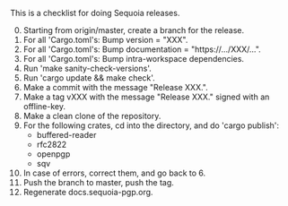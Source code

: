 This is a checklist for doing Sequoia releases.

 0. Starting from origin/master, create a branch for the release.
 1. For all 'Cargo.toml's: Bump version = "XXX".
 2. For all 'Cargo.toml's: Bump documentation = "https://.../XXX/...".
 3. For all 'Cargo.toml's: Bump intra-workspace dependencies.
 4. Run 'make sanity-check-versions'.
 5. Run 'cargo update && make check'.
 6. Make a commit with the message "Release XXX.".
 7. Make a tag vXXX with the message "Release XXX." signed with an
    offline-key.
 8. Make a clean clone of the repository.
 9. For the following crates, cd into the directory, and do 'cargo
    publish':
       - buffered-reader
       - rfc2822
       - openpgp
       - sqv
10. In case of errors, correct them, and go back to 6.
11. Push the branch to master, push the tag.
12. Regenerate docs.sequoia-pgp.org.
